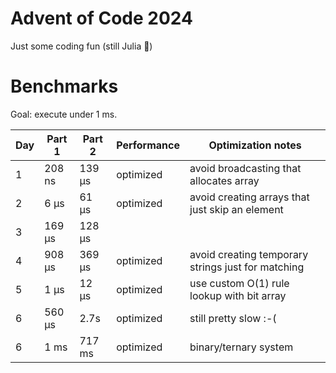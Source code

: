 # Advent of Code 2024

Just some coding fun (still Julia 🤭)

# Benchmarks

Goal: execute under 1 ms.

| Day | Part 1 | Part 2 | Performance | Optimization notes                                 |
| --- | ------ | ------ | ----------- | -------------------------------------------------- |
| 1   | 208 ns | 139 μs | optimized   | avoid broadcasting that allocates array            |
| 2   | 6 μs   | 61 μs  | optimized   | avoid creating arrays that just skip an element    |
| 3   | 169 μs | 128 μs |             |                                                    |
| 4   | 908 μs | 369 μs | optimized   | avoid creating temporary strings just for matching |
| 5   | 1 μs   | 12 μs  | optimized   | use custom O(1) rule lookup with bit array         |
| 6   | 560 μs | 2.7s   | optimized   | still pretty slow :-(                              |
| 6   | 1 ms   | 717 ms | optimized   | binary/ternary system                              |
